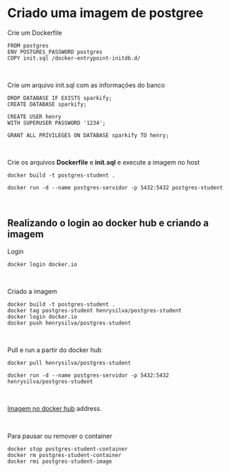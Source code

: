 # Criado uma imagem de postgree


Crie um  Dockerfile

```{sql}
FROM postgres
ENV POSTGRES_PASSWORD postgres 
COPY init.sql /docker-entrypoint-initdb.d/
```

<br>

Crie um arquivo init.sql com as informações do banco    

```{sql}
DROP DATABASE IF EXISTS sparkify;
CREATE DATABASE sparkify;

CREATE USER henry
WITH SUPERUSER PASSWORD '1234';

GRANT ALL PRIVILEGES ON DATABASE sparkify TO henry;
```

<br>

Crie os arquivos  **Dockerfile** e **init.sql** e execute a imagem no host 

```{bash}
docker build -t postgres-student .

docker run -d --name postgres-servidor -p 5432:5432 postgres-student
```

<br>

## Realizando o login ao docker hub e criando a imagem  

Login

```{bash}
docker login docker.io
```

<br>

Criado a imagem 

```{bash}
docker build -t postgres-student .
docker tag postgres-student henrysilva/postgres-student
docker login docker.io
docker push henrysilva/postgres-student
```

<br>

Pull e run a partir do docker hub 

```{bash}
docker pull henrysilva/postgres-student

docker run -d --name postgres-servidor -p 5432:5432 henrysilva/postgres-student

```

<br>

[Imagem no docker hub](https://hub.docker.com/repository/docker/henrysilva/postgres-student) address.

<br>

Para pausar ou remover o container 

```{bash}
docker stop postgres-student-container
docker rm postgres-student-container
docker rmi postgres-student-image
```
